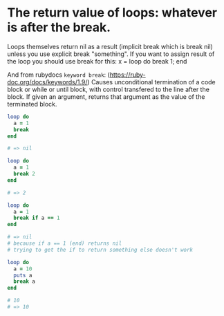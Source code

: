# The return value of loops: whatever is after the break.
Loops themselves return nil as a result (implicit break which is break nil)
unless you use explicit break "something". If you want to assign result of
the loop you should use break for this: x = loop do break 1; end

And from rubydocs `keyword break`: (https://ruby-doc.org/docs/keywords/1.9/)
Causes unconditional termination of a code block or while or until block,
with control transfered to the line after the block. If given an argument,
returns that argument as the value of the terminated block.

```ruby
loop do
  a = 1
  break
end

# => nil
```

```ruby
loop do
  a = 1
  break 2
end

# => 2
```

```ruby
loop do
  a = 1
  break if a == 1
end

# => nil
# because if a == 1 (end) returns nil
# trying to get the if to return something else doesn't work
```

```ruby
loop do
  a = 10
  puts a
  break a
end

# 10
# => 10
```

